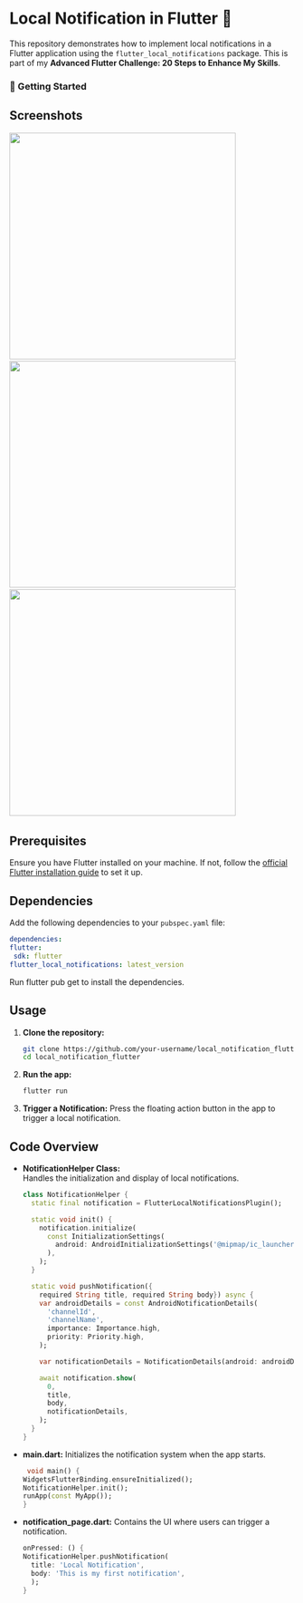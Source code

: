 # Local Notification in Flutter 🚀

This repository demonstrates how to implement local notifications in a Flutter application using the `flutter_local_notifications` package. This is part of my **Advanced Flutter Challenge: 20 Steps to Enhance My Skills**.

### 🚀 Getting Started

## Screenshots

<img src = "https://github.com/user-attachments/assets/c8ae7bfd-8d67-4d11-8552-f5bcf36d43ee" height = 400> &emsp; <img src = "https://github.com/user-attachments/assets/39b2d0f4-0483-494c-99f3-738d60f65494"  height = 400>  &emsp; <img src = "https://github.com/user-attachments/assets/9d563d2d-b71e-4004-8404-2d3e126cb51f"  height = 400>  &emsp; 

## Prerequisites

Ensure you have Flutter installed on your machine. If not, follow the [official Flutter installation guide](https://flutter.dev/docs/get-started/install) to set it up.

## Dependencies

Add the following dependencies to your `pubspec.yaml` file: 

   ```yaml
dependencies:
  flutter:
    sdk: flutter
  flutter_local_notifications: latest_version
  ```

Run flutter pub get to install the dependencies.

## Usage

1. **Clone the repository:**

   ```bash
   git clone https://github.com/your-username/local_notification_flutter.git
   cd local_notification_flutter

2. **Run the app:**

      ```bash
      flutter run

3. **Trigger a Notification:**
  Press the floating action button in the app to trigger a local notification.

## Code Overview

- **NotificationHelper Class:**  
  Handles the initialization and display of local notifications.

  ```dart
  class NotificationHelper {
    static final notification = FlutterLocalNotificationsPlugin();

    static void init() {
      notification.initialize(
        const InitializationSettings(
          android: AndroidInitializationSettings('@mipmap/ic_launcher'),
        ),
      );
    }

    static void pushNotification({
      required String title, required String body}) async {
      var androidDetails = const AndroidNotificationDetails(
        'channelId',
        'channelName',
        importance: Importance.high,
        priority: Priority.high,
      );

      var notificationDetails = NotificationDetails(android: androidDetails);

      await notification.show(
        0,
        title,
        body,
        notificationDetails,
      );
    }
  }

- **main.dart:**
  Initializes the notification system when the app starts.

    ```dart
     void main() {
  WidgetsFlutterBinding.ensureInitialized();
  NotificationHelper.init();
  runApp(const MyApp());
  }

- **notification_page.dart:**
  Contains the UI where users can trigger a notification.

  ```dart
  onPressed: () {
  NotificationHelper.pushNotification(
    title: 'Local Notification',
    body: 'This is my first notification',
    );
  }
